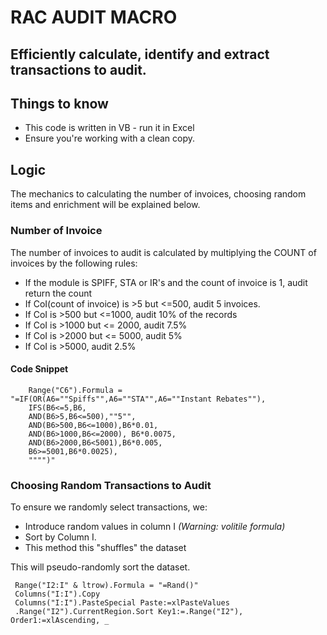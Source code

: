 # RAC AUDIT MACRO

## Efficiently calculate, identify and extract transactions to audit.

## Things to know
* This code is written in VB - run it in Excel
* Ensure you're working with a clean copy. 

## Logic
The mechanics to calculating the number of invoices, choosing random items and enrichment will be explained below. 

### Number of Invoice

The number of invoices to audit is calculated by multiplying the COUNT of invoices by the following rules:
* If the module is SPIFF, STA or IR's and the count of invoice is 1, audit return the count
* If CoI(count of invoice) is >5 but <=500, audit 5 invoices.
* If CoI is >500 but <=1000, audit 10% of the records
* If CoI is >1000 but <= 2000, audit 7.5%
* If CoI is >2000 but <= 5000, audit 5%
* If CoI is >5000, audit 2.5%

#### Code Snippet
```vba
    Range("C6").Formula = "=IF(OR(A6=""Spiffs"",A6=""STA"",A6=""Instant Rebates""),
    IFS(B6<=5,B6,
    AND(B6>5,B6<=500),""5"", 
    AND(B6>500,B6<=1000),B6*0.01,
    AND(B6>1000,B6<=2000), B6*0.0075,   
    AND(B6>2000,B6<5001),B6*0.005,
    B6>=5001,B6*0.0025),
    """")"
```

### Choosing Random Transactions to Audit
To ensure we randomly select transactions, we:
- Introduce random values in column I *(Warning: volitile formula)*
- Sort by Column I.
- This method this "shuffles" the dataset

This will pseudo-randomly sort the dataset.
```vba
 Range("I2:I" & ltrow).Formula = "=Rand()"
 Columns("I:I").Copy
 Columns("I:I").PasteSpecial Paste:=xlPasteValues
 .Range("I2").CurrentRegion.Sort Key1:=.Range("I2"), Order1:=xlAscending, _
```

